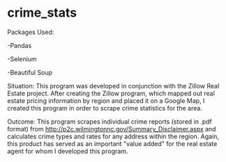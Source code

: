 # crime_stats
Packages Used:

-Pandas

-Selenium

-Beautiful Soup

Situation:  This program was developed in conjunction with the Zillow Real Estate project.  After creating the Zillow program, which mapped out real estate pricing information by region and placed it on a Google Map, I created this program in order to scrape crime statistics for the area.  

Outcome: This program scrapes individual crime reports (stored in .pdf format) from http://p2c.wilmingtonnc.gov/Summary_Disclaimer.aspx and calculates crime types and rates for any address within the region. Again, this product has served as an important "value added" for the real estate agent for whom I developed this program. 
